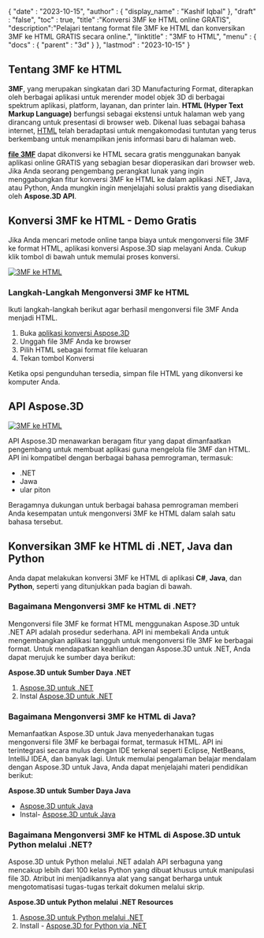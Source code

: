 {
  "date" : "2023-10-15",
  "author" : {
    "display_name" : "Kashif Iqbal"
},
  "draft" : "false",
  "toc" : true,
  "title" :"Konversi 3MF ke HTML online GRATIS",
  "description":"Pelajari tentang format file 3MF ke HTML dan konversikan 3MF ke HTML GRATIS secara online.",
  "linktitle" : "3MF to HTML",
  "menu" : {
    "docs" : {
      "parent" : "3d"
}
},
  "lastmod" : "2023-10-15"
}

## Tentang 3MF ke HTML

**3MF**, yang merupakan singkatan dari 3D Manufacturing Format, diterapkan oleh berbagai aplikasi untuk merender model objek 3D di berbagai spektrum aplikasi, platform, layanan, dan printer lain. **HTML (Hyper Text Markup Language)** berfungsi sebagai ekstensi untuk halaman web yang dirancang untuk presentasi di browser web. Dikenal luas sebagai bahasa internet, [HTML](/id/web/html/) telah beradaptasi untuk mengakomodasi tuntutan yang terus berkembang untuk menampilkan jenis informasi baru di halaman web.

**[file 3MF](/id/3d/3mf/)** dapat dikonversi ke HTML secara gratis menggunakan banyak aplikasi online GRATIS yang sebagian besar dioperasikan dari browser web. Jika Anda seorang pengembang perangkat lunak yang ingin menggabungkan fitur konversi 3MF ke HTML ke dalam aplikasi .NET, Java, atau Python, Anda mungkin ingin menjelajahi solusi praktis yang disediakan oleh **Aspose.3D API**.

## Konversi 3MF ke HTML - Demo Gratis

Jika Anda mencari metode online tanpa biaya untuk mengonversi file 3MF ke format HTML, aplikasi konversi Aspose.3D siap melayani Anda. Cukup klik tombol di bawah untuk memulai proses konversi.

[![3MF ke HTML](../3mf-to-html.png)](https://products.aspose.app/3d/conversion/3mf-to-html)

### Langkah-Langkah Mengonversi 3MF ke HTML

Ikuti langkah-langkah berikut agar berhasil mengonversi file 3MF Anda menjadi HTML.

1. Buka [aplikasi konversi Aspose.3D](https://products.aspose.app/3d/conversion/3MF-to-html)
1. Unggah file 3MF Anda ke browser
1. Pilih HTML sebagai format file keluaran
1. Tekan tombol Konversi

Ketika opsi pengunduhan tersedia, simpan file HTML yang dikonversi ke komputer Anda.

## API Aspose.3D

[![3MF ke HTML](../try-aspose-3d.png)](https://products.aspose.com/3d/)

API Aspose.3D menawarkan beragam fitur yang dapat dimanfaatkan pengembang untuk membuat aplikasi guna mengelola file 3MF dan HTML. API ini kompatibel dengan berbagai bahasa pemrograman, termasuk:

* .NET
* Jawa
* ular piton

Beragamnya dukungan untuk berbagai bahasa pemrograman memberi Anda kesempatan untuk mengonversi 3MF ke HTML dalam salah satu bahasa tersebut.

## Konversikan 3MF ke HTML di .NET, Java dan Python

Anda dapat melakukan konversi 3MF ke HTML di aplikasi **C#**, **Java**, dan **Python**, seperti yang ditunjukkan pada bagian di bawah.

### Bagaimana Mengonversi 3MF ke HTML di .NET?

Mengonversi file 3MF ke format HTML menggunakan Aspose.3D untuk .NET API adalah prosedur sederhana. API ini membekali Anda untuk mengembangkan aplikasi tangguh untuk mengonversi file 3MF ke berbagai format. Untuk mendapatkan keahlian dengan Aspose.3D untuk .NET, Anda dapat merujuk ke sumber daya berikut:

**Aspose.3D untuk Sumber Daya .NET**

1. [Aspose.3D untuk .NET](https://products.aspose.com/3d/net/)
1. Instal [Aspose.3D untuk .NET](https://docs.aspose.com/3d/net/installation/)

### Bagaimana Mengonversi 3MF ke HTML di Java?

Memanfaatkan Aspose.3D untuk Java menyederhanakan tugas mengonversi file 3MF ke berbagai format, termasuk HTML. API ini terintegrasi secara mulus dengan IDE terkenal seperti Eclipse, NetBeans, IntelliJ IDEA, dan banyak lagi. Untuk memulai pengalaman belajar mendalam dengan Aspose.3D untuk Java, Anda dapat menjelajahi materi pendidikan berikut:

**Aspose.3D untuk Sumber Daya Java**

* [Aspose.3D untuk Java](https://products.aspose.com/3d/java/)
* Instal- [Aspose.3D untuk Java](https://docs.aspose.com/3d/java/installation/)

### Bagaimana Mengonversi 3MF ke HTML di Aspose.3D untuk Python melalui .NET?

Aspose.3D untuk Python melalui .NET adalah API serbaguna yang mencakup lebih dari 100 kelas Python yang dibuat khusus untuk manipulasi file 3D. Atribut ini menjadikannya alat yang sangat berharga untuk mengotomatisasi tugas-tugas terkait dokumen melalui skrip.

**Aspose.3D untuk Python melalui .NET Resources**

1. [Aspose.3D untuk Python melalui .NET](https://products.aspose.com/3d/python-net/)
1. Install - [Aspose.3D for Python via .NET](https://releases.aspose.com/3d/python-net/)
